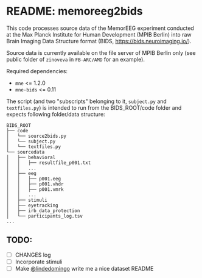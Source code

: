 # README: memoreeg2bids
    
This code processes source data of the MemorEEG experiment conducted at the Max Planck Institute for Human 
Development (MPIB Berlin) into raw Brain Imaging Data Structure format (BIDS, https://bids.neuroimaging.io/).

Source data is currently available on the file server of MPIB Berlin only (see public folder of `zinoveva` in `FB-ARC/AMD` for an example).

Required dependencies:
- `mne` <= 1.2.0
- `mne-bids` <= 0.11

The script (and two "subscripts" belonging to it, `subject.py` and `textfiles.py`) is intended to run from the
BIDS_ROOT/code folder and expects following folder/data structure:

```
BIDS_ROOT
├── code
│   └── source2bids.py
│   └── subject.py
│   └── textfiles.py
└── sourcedata
│   ├── behavioral
│   │   ├── resultfile_p001.txt
│   │   ...
│   ├── eeg
│   │   ├── p001.eeg
│   │   ├── p001.vhdr
│   │   ├── p001.vmrk
│   │   ...
│   ├── stimuli
│   ├── eyetracking
│   ├── irb_data_protection
│   └── participants_log.tsv
...
```

## TODO: 

- [ ] CHANGES log 
- [ ] Incorporate stimuli
- [ ] Make [@lindedomingo](https://arc-git.mpib-berlin.mpg.de/lindedomingo) write me a nice dataset README